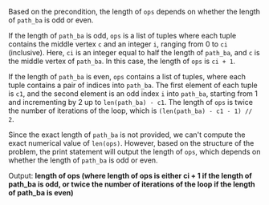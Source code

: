Based on the precondition, the length of `ops` depends on whether the length of `path_ba` is odd or even.

If the length of `path_ba` is odd, `ops` is a list of tuples where each tuple contains the middle vertex `c` and an integer `i`, ranging from 0 to `ci` (inclusive). Here, `ci` is an integer equal to half the length of `path_ba`, and `c` is the middle vertex of `path_ba`. In this case, the length of `ops` is `ci + 1`.

If the length of `path_ba` is even, `ops` contains a list of tuples, where each tuple contains a pair of indices into `path_ba`. The first element of each tuple is `c1`, and the second element is an odd index `i` into `path_ba`, starting from 1 and incrementing by 2 up to `len(path_ba) - c1`. The length of `ops` is twice the number of iterations of the loop, which is `(len(path_ba) - c1 - 1) // 2`.

Since the exact length of `path_ba` is not provided, we can't compute the exact numerical value of `len(ops)`. However, based on the structure of the problem, the print statement will output the length of `ops`, which depends on whether the length of `path_ba` is odd or even.

Output: **length of ops (where length of ops is either ci + 1 if the length of path_ba is odd, or twice the number of iterations of the loop if the length of path_ba is even)**